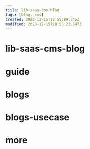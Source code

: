 ```yaml
---
title: lib-saas-cms-blog
tags: [blog, cms]
created: 2023-12-15T18:55:09.745Z
modified: 2023-12-15T18:55:23.547Z
---
```


# lib-saas-cms-blog

# guide

# blogs

# blogs-usecase

# more
